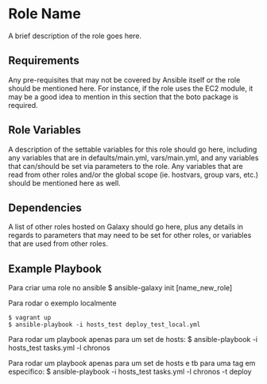 Role Name
=========

A brief description of the role goes here.

Requirements
------------

Any pre-requisites that may not be covered by Ansible itself or the role should be mentioned here. For instance, if the role uses the EC2 module, it may be a good idea to mention in this section that the boto package is required.

Role Variables
--------------

A description of the settable variables for this role should go here, including any variables that are in defaults/main.yml, vars/main.yml, and any variables that can/should be set via parameters to the role. Any variables that are read from other roles and/or the global scope (ie. hostvars, group vars, etc.) should be mentioned here as well.

Dependencies
------------

A list of other roles hosted on Galaxy should go here, plus any details in regards to parameters that may need to be set for other roles, or variables that are used from other roles.

Example Playbook
----------------
Para criar uma role no ansible
$ ansible-galaxy init [name_new_role]

Para rodar o exemplo localmente
```ssh
$ vagrant up
$ ansible-playbook -i hosts_test deploy_test_local.yml
```

Para rodar um playbook apenas para um set de hosts:
$ ansible-playbook -i hosts_test tasks.yml -l chronos

Para rodar um playbook apenas para um set de hosts e tb para uma tag em especifico:
$ ansible-playbook -i hosts_test tasks.yml -l chronos -t deploy